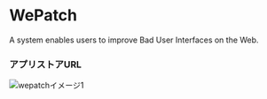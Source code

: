 # WePatch
A system enables users to improve Bad User Interfaces on the Web.
<br>
<h3>アプリストアURL</h3>
<img border="0" src="https://chrome.google.com/webstore/detail/wepatch/ighkaildcmbaihmbminafcodmicjmaid?utm_source=chrome-ntp-icon" alt="wepatchイメージ1">
